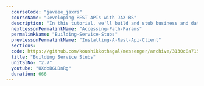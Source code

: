 ```yaml
---
  courseCode: "javaee_jaxrs"
  courseName: "Developing REST APIs with JAX-RS"
  description: "In this tutorial, we'll build and stub business and data services that we can call from the Message resource class."
  nextLessonPermalinkName: "Accessing-Path-Params"
  permalinkName: "Building-Service-Stubs"
  prevLessonPermalinkName: "Installing-A-Rest-Api-Client"
  sections: 
  code: https://github.com/koushikkothagal/messenger/archive/3130c8a71502e6601d644317a7dca2caa5e44786.zip
  title: "Building Service Stubs"
  unitSlNo: "2.7"
  youtube: "UXdoBGLDnRg"
  duration: 666
---
```

